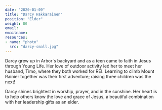 ```yaml
---
date: "2020-01-09"
title: "Darcy Hakkarainen"
position: "Elder"
weight: 80
email:
emailname:
resources:
- name: "photo"
  src: "darcy-small.jpg"
---
```


Darcy grew up in Arbor's backyard and as a teen came to faith in Jesus through Young Life. Her love of outdoor activity led her to meet her husband, Timo, where they both worked for REI. Learning to climb Mount Rainier together was their first adventure; raising three children was the next!  

Darcy shines brightest in worship, prayer, and in the sunshine. Her heart is to help others know the love and grace of Jesus, a beautiful combination with her leadership gifts as an elder.
